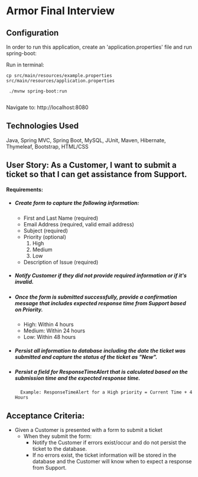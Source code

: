 # Armor Final Interview

## Configuration

In order to run this application, create an 'application.properties' file and run spring-boot:

Run in terminal:
```
cp src/main/resources/example.properties src/main/resources/application.properties

 ./mvnw spring-boot:run
 

```

Navigate to: http://localhost:8080

## Technologies Used
Java, Spring MVC, Spring Boot, MySQL, JUnit, Maven, Hibernate, Thymeleaf, Bootstrap, HTML/CSS

## User Story: As a Customer, I want to submit a ticket so that I can get assistance from Support.

#### Requirements:
- ##### Create form to capture the following information:
    - First and Last Name (required)
    - Email Address (required, valid email address)
    - Subject (required)
    - Priority (optional)
        1. High
        2. Medium
        3. Low
    - Description of Issue (required)

- ##### Notify Customer if they did not provide required information or if it's invalid.

- ##### Once the form is submitted successfully, provide a confirmation message that includes expected response time from Support based on Priority.

    - High: Within 4 hours
    - Medium: Within 24 hours
    - Low: Within 48 hours

- ##### Persist all information to database including the date the ticket was submitted and capture the status of the ticket as "New".

- ##### Persist a field for ResponseTimeAlert that is calculated based on the submission time and the expected response time.
        Example: ResponseTimeAlert for a High priority = Current Time + 4 Hours

## Acceptance Criteria:

- Given a Customer is presented with a form to submit a ticket
    - When they submit the form:
        - Notify the Customer if errors exist/occur and do not persist the ticket to the database.
        - If no errors exist, the ticket information will be stored in the database and the Customer will know when to expect a response from Support.

